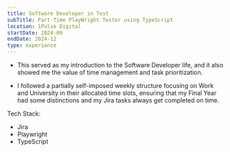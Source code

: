 ```yaml
---
title: Software Developer in Test
subTitle: Part-Time PlayWright Tester using TypeScript
location: 1Pulse Digital
startDate: 2024-09
endDate: 2024-12
type: experience 
---
```


- This served as my introduction to the Software Developer life, and it also showed me the value of time management and task prioritization.

- I followed a partially self-imposed weekly structure focusing on Work and University in their allocated time slots, ensuring that my Final Year had some distinctions and my Jira tasks always get completed on time.

Tech Stack:
- Jira
- Playwright
- TypeScript